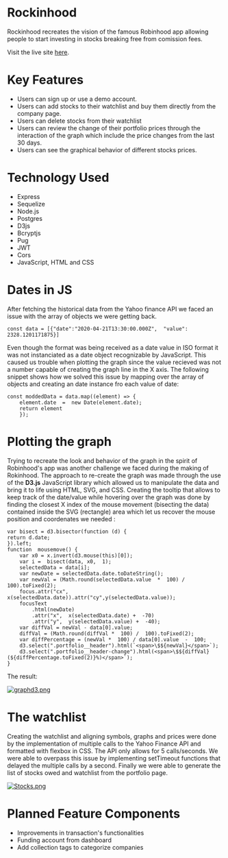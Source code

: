 # Rockinhood

Rockinhood recreates the vision of the famous Robinhood app allowing people to start investing in stocks breaking free from comission fees.

Visit the live site [here](https://rockinhood.herokuapp.com/).

# Key Features

-   Users can sign up or use a demo account. 
-   Users can add stocks to their watchlist and buy them directly from the company page.
- Users can delete stocks from their watchlist
-   Users can review the change of their portfolio prices through the interaction of the graph which include the price changes from the last 30 days. 
- Users can see the graphical behavior of different stocks prices.


# Technology Used

-   Express
-   Sequelize
-   Node.js
-   Postgres
-   D3js
-   Bcryptjs
-   Pug
-  JWT
-  Cors
- JavaScript, HTML and CSS

# Dates in JS

After fetching the historical data from the Yahoo finance API we faced an issue with the array of objects we were getting back.

    const data = [{"date":"2020-04-21T13:30:00.000Z",  "value": 2328.1201171875}]

 Even though the format was being received as a date value in ISO format it was not instanciated as a date object recognizable by  JavaScript. This caused us trouble when plotting the graph since the value recieved was not a number capable of creating the graph line in the X axis.
The following snippet shows how we solved this issue by mapping over the array of objects and creating an date instance fro each value of date:

    const moddedData = data.map((element) => { 
	    element.date  =  new Date(element.date);
	    return element
	    });

 # Plotting the graph 
Trying to recreate the look and behavior of the graph in the spirit of Robinhood's app was another challenge we faced during  the making of Rokinhood. The approach to re-create the graph was made through the use of the **D3.js** JavaScript library  which allowed us to manipulate the data and bring it to life using HTML, SVG, and CSS. 
Creating the tooltip that allows to keep track of the date/value while hovering over the graph was done by finding the closest X index of the mouse movement (bisecting the data) contained inside  the SVG  (rectangle) area which let us recover the mouse position and coordenates we needed  :

    var bisect = d3.bisector(function (d) {
    return d.date;
    }).left;
    function  mousemove() { 
	    var x0 = x.invert(d3.mouse(this)[0]);
	    var i =  bisect(data, x0,  1);
	    selectedData = data[i];
	    var newDate = selectedData.date.toDateString();
	    var newVal = (Math.round(selectedData.value  *  100) /  100).toFixed(2);
	    focus.attr("cx",  x(selectedData.date)).attr("cy",y(selectedData.value));
	    focusText
			.html(newDate)
		    .attr("x",  x(selectedData.date) +  -70)
		    .attr("y",  y(selectedData.value) +  -40);
	    var diffVal = newVal - data[0].value; 
	    diffVal = (Math.round(diffVal *  100) /  100).toFixed(2);
	    var diffPercentage = (newVal *  100) / data[0].value  -  100;
	    d3.select(".portfolio__header").html(`<span>\$${newVal}</span>`);
	    d3.select(".portfolio__header-change").html(<span>\$${diffVal}(${diffPercentage.toFixed(2)}%)</span>`);
    }
The result:

[![graphd3.png](https://i.postimg.cc/JnxLWvPc/graphd3.png)](https://postimg.cc/ZBWg87kC)

 # The watchlist
Creating the watchlist and aligning symbols, graphs and prices were done by the implementation of multiple calls to the Yahoo Finance API and formatted  with flexbox in CSS. 
The API only allows for 5 calls/seconds. We were able to overpass this issue by implementing setTimeout functions that delayed the multiple calls by a second. Finally we were able   to generate the list of stocks owed and watchlist from the portfolio page.

[![Stocks.png](https://i.postimg.cc/KYK6W4Mb/Stocks.png)](https://postimg.cc/8FSXJp4X)

# Planned Feature Components

 - Improvements in transaction's functionalities
 - Funding account from dashboard
 - Add collection tags to categorize companies
